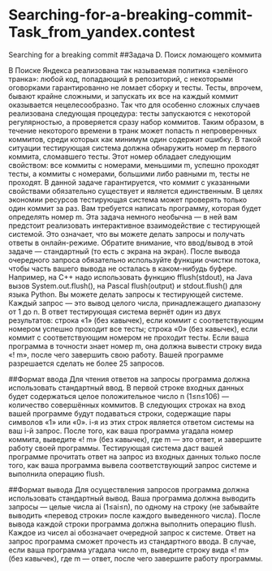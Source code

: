 # Searching-for-a-breaking-commit-Task_from_yandex.contest
Searching for a breaking commit
##Задача D. Поиск ломающего коммита

В Поиске Яндекса реализована так называемая политика «зелёного транка»: любой код, попадающий в репозиторий, с некоторыми оговорками гарантированно не ломает сборку и тесты. Тесты, впрочем, бывают крайне сложными, и запускать их все на каждый коммит оказывается нецелесообразно. Так что для особенно сложных случаев реализована следующая процедура: тесты запускаются с некоторой регулярностью, а проверяется сразу набор коммитов. Таким образом, в течение некоторого времени в транк может попасть n  непроверенных коммитов, среди которых как минимум один содержит ошибку. В такой ситуации тестирующая система должна обнаружить номер m  первого коммита, сломавшего тесты. Этот номер обладает следующим свойством: все коммиты с номерами, меньшими m, успешно проходят тесты, а коммиты с номерами, большими либо равными m, тесты не проходят. В данной задаче гарантируется, что коммит с указанными свойствами обязательно существует и является единственным. В целях экономии ресурсов тестирующая система может проверять только один коммит за раз. Вам требуется написать программу, которая будет определять номер m. Эта задача немного необычна — в ней вам предстоит реализовать интерактивное взаимодействие с тестирующей системой. Это означает, что вы можете делать запросы и получать ответы в онлайн-режиме. Обратите внимание, что ввод/вывод в этой задаче — стандартный (то есть с экрана на экран). После вывода очередного запроса обязательно используйте функции очистки потока, чтобы часть вашего вывода не осталась в каком-нибудь буфере. Например, на С++ надо использовать функцию fflush(stdout), на Java вызов System.out.flush(), на Pascal flush(output) и stdout.flush() для языка Python.
Вы можете делать запросы к тестирующей системе. Каждый запрос — это вывод целого числа, принадлежащего диапазону от 1 до n. В ответ тестирующая система вернёт один из двух результатов:
строка «1» (без кавычек), если коммит с соответствующим номером успешно проходит все тесты;
строка «0» (без кавычек), если коммит с соответствующим номером не проходит тесты.
Если ваша программа в точности знает номер m, она должна вывести строку вида «! m», после чего завершить свою работу.
Вашей программе разрешается сделать не более 25 запросов. 

##Формат ввода
Для чтения ответов на запросы программа должна использовать стандартный ввод.
В первой строке входных данных будет содержаться целое положительное число n (1≤n≤106) — количество совершённых коммитов. В следующих строках на вход вашей программе будут подаваться строки, содержащие пары символов «1» или «0». i-я из этих строк является ответом системы на ваш i-й запрос. После того, как ваша программа угадала номер коммита, выведите «! m» (без кавычек), где m — это ответ, и завершите работу своей программы.
Тестирующая система даст вашей программе прочитать ответ на запрос из входных данных только после того, как ваша программа вывела соответствующий запрос системе и выполнила операцию flush.

##Формат вывода
Для осуществления запросов программа должна использовать стандартный вывод.
Ваша программа должна выводить запросы — целые числа ai (1≤ai≤n), по одному на строку (не забывайте выводить «перевод строки» после каждого выведенного числа). После вывода каждой строки программа должна выполнить операцию flush.
Каждое из чисел ai обозначает очередной запрос к системе. Ответ на запрос программа сможет прочесть из стандартного ввода. В случае, если ваша программа угадала число m, выведите строку вида «! m» (без кавычек), где m — ответ, после чего завершите работу программы.
